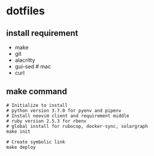 # dotfiles

## install requirement
- make
- git
- alacritty
- gui-sed # mac
- curl

## make command
```
# Initialize to install
# python version 3.7.0 for pyenv and pipenv
# Install neovim client and requirement middle
# ruby version 2.5.3 for rbenv
# global install for rubocop, docker-sync, solargraph
make init

# Create symbolic link
make deploy
```
